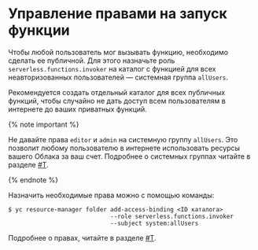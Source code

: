 # Управление правами на запуск функции

Чтобы любой пользователь мог вызывать функцию, необходимо сделать ее публичной. Для этого назначьте роль `serverless.functions.invoker` на каталог с функцией для всех неавторизованных пользователей — системная группа `allUsers`.

Рекомендуется создать отдельный каталог для всех публичных функций, чтобы случайно не дать доступ всем пользователям в интернете до ваших приватных функций.

{% note important %}

Не давайте права `editor` и `admin` на системную группу `allUsers`. Это позволит любому пользователю в интернете использовать ресурсы вашего Облака за ваш счет. Подробнее о системных группах читайте в разделе [#T](../../iam/concepts/access-control/system-group.md).

{% endnote %}

Назначить необходимые права можно с помощью команды: 

```
$ yc resource-manager folder add-access-binding <ID каталога> 
                             --role serverless.functions.invoker 
                             --subject system:allUsers 
```

Подробнее о правах, читайте в разделе [#T](../security/index.md).
